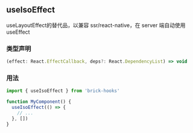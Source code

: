 ## useIsoEffect
useLayoutEffect的替代品，以兼容 ssr/react-native，在 server 端自动使用 useEffect

### 类型声明

```typescript
(effect: React.EffectCallback, deps?: React.DependencyList) => void
```

### 用法

```javascript
import { useIsoEffect } from 'brick-hooks'

function MyComponent() {
  useIsoEffect(() => {
    // ...
  }, [])
}
```
